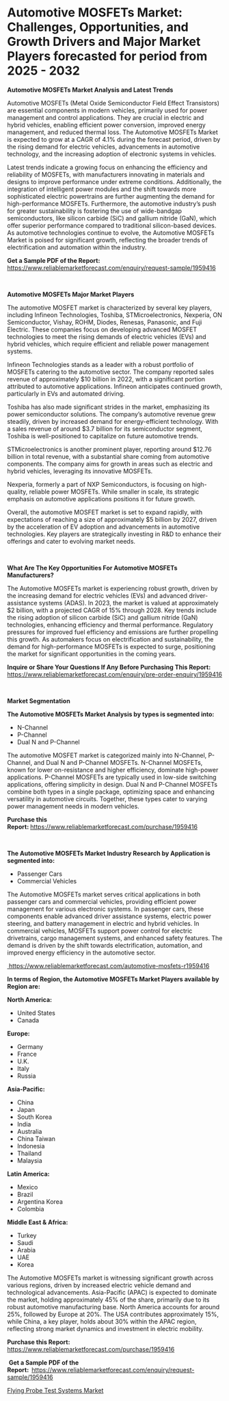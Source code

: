 <p><h1>Automotive MOSFETs Market: Challenges, Opportunities, and Growth Drivers and Major Market Players forecasted for period from 2025 - 2032</h1></p><p><strong>Automotive MOSFETs Market Analysis and Latest Trends</strong></p>
<p><p>Automotive MOSFETs (Metal Oxide Semiconductor Field Effect Transistors) are essential components in modern vehicles, primarily used for power management and control applications. They are crucial in electric and hybrid vehicles, enabling efficient power conversion, improved energy management, and reduced thermal loss. The Automotive MOSFETs Market is expected to grow at a CAGR of 4.1% during the forecast period, driven by the rising demand for electric vehicles, advancements in automotive technology, and the increasing adoption of electronic systems in vehicles.</p><p>Latest trends indicate a growing focus on enhancing the efficiency and reliability of MOSFETs, with manufacturers innovating in materials and designs to improve performance under extreme conditions. Additionally, the integration of intelligent power modules and the shift towards more sophisticated electric powertrains are further augmenting the demand for high-performance MOSFETs. Furthermore, the automotive industry’s push for greater sustainability is fostering the use of wide-bandgap semiconductors, like silicon carbide (SiC) and gallium nitride (GaN), which offer superior performance compared to traditional silicon-based devices. As automotive technologies continue to evolve, the Automotive MOSFETs Market is poised for significant growth, reflecting the broader trends of electrification and automation within the industry.</p></p>
<p><strong>Get a Sample PDF of the Report:&nbsp;</strong> <a href="https://www.reliablemarketforecast.com/enquiry/request-sample/1959416?utm_campaign=1890&utm_medium=2&utm_source=Github&utm_content=ia&utm_term=12022025&utm_id=automotive-mosfets">https://www.reliablemarketforecast.com/enquiry/request-sample/1959416</a></p>
<p>&nbsp;</p>
<p><strong>Automotive MOSFETs Major Market Players</strong></p>
<p><p>The automotive MOSFET market is characterized by several key players, including Infineon Technologies, Toshiba, STMicroelectronics, Nexperia, ON Semiconductor, Vishay, ROHM, Diodes, Renesas, Panasonic, and Fuji Electric. These companies focus on developing advanced MOSFET technologies to meet the rising demands of electric vehicles (EVs) and hybrid vehicles, which require efficient and reliable power management systems.</p><p>Infineon Technologies stands as a leader with a robust portfolio of MOSFETs catering to the automotive sector. The company reported sales revenue of approximately $10 billion in 2022, with a significant portion attributed to automotive applications. Infineon anticipates continued growth, particularly in EVs and automated driving.</p><p>Toshiba has also made significant strides in the market, emphasizing its power semiconductor solutions. The company’s automotive revenue grew steadily, driven by increased demand for energy-efficient technology. With a sales revenue of around $3.7 billion for its semiconductor segment, Toshiba is well-positioned to capitalize on future automotive trends.</p><p>STMicroelectronics is another prominent player, reporting around $12.76 billion in total revenue, with a substantial share coming from automotive components. The company aims for growth in areas such as electric and hybrid vehicles, leveraging its innovative MOSFETs.</p><p>Nexperia, formerly a part of NXP Semiconductors, is focusing on high-quality, reliable power MOSFETs. While smaller in scale, its strategic emphasis on automotive applications positions it for future growth.</p><p>Overall, the automotive MOSFET market is set to expand rapidly, with expectations of reaching a size of approximately $5 billion by 2027, driven by the acceleration of EV adoption and advancements in automotive technologies. Key players are strategically investing in R&D to enhance their offerings and cater to evolving market needs.</p></p>
<p>&nbsp;</p>
<p><strong>What Are The Key Opportunities For Automotive MOSFETs Manufacturers?</strong></p>
<p><p>The Automotive MOSFETs market is experiencing robust growth, driven by the increasing demand for electric vehicles (EVs) and advanced driver-assistance systems (ADAS). In 2023, the market is valued at approximately $2 billion, with a projected CAGR of 15% through 2028. Key trends include the rising adoption of silicon carbide (SiC) and gallium nitride (GaN) technologies, enhancing efficiency and thermal performance. Regulatory pressures for improved fuel efficiency and emissions are further propelling this growth. As automakers focus on electrification and sustainability, the demand for high-performance MOSFETs is expected to surge, positioning the market for significant opportunities in the coming years.</p></p>
<p><strong>Inquire or Share Your Questions If Any Before Purchasing This Report:</strong> <a href="https://www.reliablemarketforecast.com/enquiry/pre-order-enquiry/1959416?utm_campaign=1890&utm_medium=2&utm_source=Github&utm_content=ia&utm_term=12022025&utm_id=automotive-mosfets">https://www.reliablemarketforecast.com/enquiry/pre-order-enquiry/1959416</a></p>
<p>&nbsp;</p>
<p><strong>Market Segmentation</strong></p>
<p><strong>The Automotive MOSFETs Market Analysis by types is segmented into:</strong></p>
<p><ul><li>N-Channel</li><li>P-Channel</li><li>Dual N and P-Channel</li></ul></p>
<p><p>The automotive MOSFET market is categorized mainly into N-Channel, P-Channel, and Dual N and P-Channel MOSFETs. N-Channel MOSFETs, known for lower on-resistance and higher efficiency, dominate high-power applications. P-Channel MOSFETs are typically used in low-side switching applications, offering simplicity in design. Dual N and P-Channel MOSFETs combine both types in a single package, optimizing space and enhancing versatility in automotive circuits. Together, these types cater to varying power management needs in modern vehicles.</p></p>
<p><strong>Purchase this Report:&nbsp;</strong><a href="https://www.reliablemarketforecast.com/purchase/1959416?utm_campaign=1890&utm_medium=2&utm_source=Github&utm_content=ia&utm_term=12022025&utm_id=automotive-mosfets">https://www.reliablemarketforecast.com/purchase/1959416</a></p>
<p>&nbsp;</p>
<p><strong>The Automotive MOSFETs Market Industry Research by Application is segmented into:</strong></p>
<p><ul><li>Passenger Cars</li><li>Commercial Vehicles</li></ul></p>
<p><p>The Automotive MOSFETs market serves critical applications in both passenger cars and commercial vehicles, providing efficient power management for various electronic systems. In passenger cars, these components enable advanced driver assistance systems, electric power steering, and battery management in electric and hybrid vehicles. In commercial vehicles, MOSFETs support power control for electric drivetrains, cargo management systems, and enhanced safety features. The demand is driven by the shift towards electrification, automation, and improved energy efficiency in the automotive sector.</p></p>
<p><a href="https://www.reliablemarketforecast.com/automotive-mosfets-r1959416?utm_campaign=1890&utm_medium=2&utm_source=Github&utm_content=ia&utm_term=12022025&utm_id=automotive-mosfets">&nbsp;https://www.reliablemarketforecast.com/automotive-mosfets-r1959416</a></p>
<p><strong>In terms of Region, the Automotive MOSFETs Market Players available by Region are:</strong></p>
<p>
    <p> <strong> North America: </strong>
        <ul>
            <li>United States</li>
            <li>Canada</li>
        </ul>
        </p> 
    <p> <strong> Europe: </strong>
        <ul>
            <li>Germany</li>
            <li>France</li>
            <li>U.K.</li>
            <li>Italy</li>
            <li>Russia</li>
        </ul>
        </p> 
    <p> <strong> Asia-Pacific: </strong>
        <ul>
            <li>China</li>
            <li>Japan</li>
            <li>South Korea</li>
            <li>India</li>
            <li>Australia</li>
            <li>China Taiwan</li>
            <li>Indonesia</li>
            <li>Thailand</li>
            <li>Malaysia</li>
        </ul>
        </p> 
    <p> <strong> Latin America: </strong>
        <ul>
            <li>Mexico</li>
            <li>Brazil</li>
            <li>Argentina Korea</li>
            <li>Colombia</li>
        </ul>
        </p> 
    <p> <strong> Middle East & Africa: </strong>
        <ul>
            <li>Turkey</li>
            <li>Saudi</li>
            <li>Arabia</li>
            <li>UAE</li>
            <li>Korea</li>
        </ul>
    </p>
    </p>
<p><p>The Automotive MOSFETs market is witnessing significant growth across various regions, driven by increased electric vehicle demand and technological advancements. Asia-Pacific (APAC) is expected to dominate the market, holding approximately 45% of the share, primarily due to its robust automotive manufacturing base. North America accounts for around 25%, followed by Europe at 20%. The USA contributes approximately 15%, while China, a key player, holds about 30% within the APAC region, reflecting strong market dynamics and investment in electric mobility.</p></p>
<p><strong>Purchase this Report: </strong><a href="https://www.reliablemarketforecast.com/purchase/1959416?utm_campaign=1890&utm_medium=2&utm_source=Github&utm_content=ia&utm_term=12022025&utm_id=automotive-mosfets">https://www.reliablemarketforecast.com/purchase/1959416</a></p>
<p>&nbsp;<strong>Get a Sample PDF of the Report:&nbsp;&nbsp;</strong><a href="https://www.reliablemarketforecast.com/enquiry/request-sample/1959416?utm_campaign=1890&utm_medium=2&utm_source=Github&utm_content=ia&utm_term=12022025&utm_id=automotive-mosfets">https://www.reliablemarketforecast.com/enquiry/request-sample/1959416</a></p>
<p><strong></strong></p>
<p><p><a href="https://github.com/lylyparadise/Market-Research-Report-List-6/blob/main/flying-probe-test-systems-market.md?utm_campaign=1890&utm_medium=2&utm_source=Github&utm_content=ia&utm_term=12022025&utm_id=automotive-mosfets">Flying Probe Test Systems Market</a></p></p>